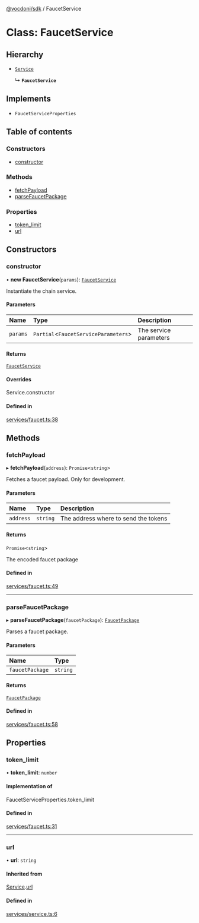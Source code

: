 [@vocdoni/sdk](/sdk) / FaucetService

# Class: FaucetService

## Hierarchy

- [`Service`](Service)

  ↳ **`FaucetService`**

## Implements

- `FaucetServiceProperties`

## Table of contents

### Constructors

- [constructor](FaucetService#constructor)

### Methods

- [fetchPayload](FaucetService#fetchpayload)
- [parseFaucetPackage](FaucetService#parsefaucetpackage)

### Properties

- [token\_limit](FaucetService.md#token_limit)
- [url](FaucetService#url)

## Constructors

### constructor

• **new FaucetService**(`params`): [`FaucetService`](FaucetService)

Instantiate the chain service.

#### Parameters

| Name | Type | Description |
| :------ | :------ | :------ |
| `params` | `Partial`\<`FaucetServiceParameters`\> | The service parameters |

#### Returns

[`FaucetService`](FaucetService)

#### Overrides

Service.constructor

#### Defined in

[services/faucet.ts:38](https://github.com/vocdoni/vocdoni-sdk/blob/66360b95227306027699be0e80826ca7975027a0/src/services/faucet.ts#L38)

## Methods

### fetchPayload

▸ **fetchPayload**(`address`): `Promise`\<`string`\>

Fetches a faucet payload. Only for development.

#### Parameters

| Name | Type | Description |
| :------ | :------ | :------ |
| `address` | `string` | The address where to send the tokens |

#### Returns

`Promise`\<`string`\>

The encoded faucet package

#### Defined in

[services/faucet.ts:49](https://github.com/vocdoni/vocdoni-sdk/blob/66360b95227306027699be0e80826ca7975027a0/src/services/faucet.ts#L49)

___

### parseFaucetPackage

▸ **parseFaucetPackage**(`faucetPackage`): [`FaucetPackage`](../sdk-reference#faucetpackage)

Parses a faucet package.

#### Parameters

| Name | Type |
| :------ | :------ |
| `faucetPackage` | `string` |

#### Returns

[`FaucetPackage`](../sdk-reference#faucetpackage)

#### Defined in

[services/faucet.ts:58](https://github.com/vocdoni/vocdoni-sdk/blob/66360b95227306027699be0e80826ca7975027a0/src/services/faucet.ts#L58)

## Properties

### token\_limit

• **token\_limit**: `number`

#### Implementation of

FaucetServiceProperties.token\_limit

#### Defined in

[services/faucet.ts:31](https://github.com/vocdoni/vocdoni-sdk/blob/66360b95227306027699be0e80826ca7975027a0/src/services/faucet.ts#L31)

___

### url

• **url**: `string`

#### Inherited from

[Service](Service.md).[url](Service#url)

#### Defined in

[services/service.ts:6](https://github.com/vocdoni/vocdoni-sdk/blob/66360b95227306027699be0e80826ca7975027a0/src/services/service.ts#L6)
